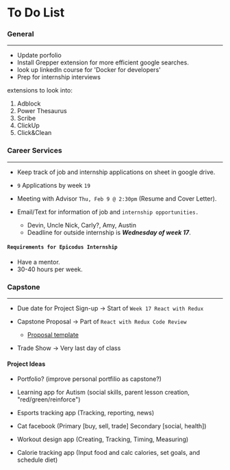 # To Do List

### General
-----------
* Update porfolio
* Install Grepper extension for more efficient google searches.
* look up linkedIn course for 'Docker for developers'
* Prep for internship interviews

extensions to look into:
1. Adblock
2. Power Thesaurus
3. Scribe
4. ClickUp
5. Click&Clean


### Career Services
------------------

* Keep track of job and internship applications on sheet in google drive.
  
* `9` Applications by week `19`
  
* Meeting with Advisor `Thu, Feb 9 @ 2:30pm` (Resume and Cover Letter).
  
* Email/Text for information of job and `internship opportunities.`
  * Devin, Uncle Nick, Carly?, Amy, Austin
  * Deadline for outside internship is **_Wednesday of week 17_**.

#### `Requirements for Epicodus Internship`
* Have a mentor.
* 30-40 hours per week. 

### Capstone
-------------

* Due date for Project Sign-up &rarr; Start of `Week 17 React with Redux`
  
* Capstone Proposal &rarr; Part of `React with Redux Code Review`
  
  * [Proposal template](https://www.learnhowtoprogram.com/react/react-fundamentals/independent-capstone-project-sign-up-and-proposal)

* Trade Show &rarr; Very last day of class

#### Project Ideas

* Portfolio? (improve personal portfilio as capstone?)
  
* Learning app for Autism (social skills, parent lesson creation, "red/green/reinforce")
  
* Esports tracking app (Tracking, reporting, news)
  
* Cat facebook (Primary [buy, sell, trade] Secondary [social, health])
  
* Workout design app (Creating, Tracking, Timing, Measuring)
  
* Calorie tracking app (Input food and calc calories, set goals, and schedule diet)




